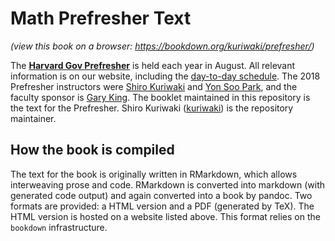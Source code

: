 # Math Prefresher Text 
_(view this book on a browser: https://bookdown.org/kuriwaki/prefresher/)_

The [__Harvard Gov Prefresher__](https://projects.iq.harvard.edu/prefresher) is held each year in August. All relevant information is on our website, including the [day-to-day schedule](https://projects.iq.harvard.edu/prefresher/schedule). The 2018 Prefresher instructors were [Shiro Kuriwaki](https://www.shirokuriwaki.com) and [Yon Soo Park](https://scholar.harvard.edu/yonsoopark/home), and the faculty sponsor is  [Gary King](https://gking.harvard.edu). The booklet maintained in this repository is the text for the Prefresher. Shiro Kuriwaki ([kuriwaki](https://github.com/kuriwaki)) is the repository maintainer. 




## How the book is compiled

The text for the book is originally written in RMarkdown, which allows interweaving prose and code. RMarkdown is converted into markdown (with generated code output) and again converted into a book by pandoc. Two formats are provided: a HTML version and a PDF (generated by TeX). The HTML version is hosted on a website listed above. This format relies on the `bookdown` infrastructure. 
